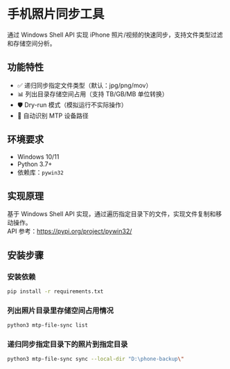 # 手机照片同步工具

通过 Windows Shell API 实现 iPhone 照片/视频的快速同步，支持文件类型过滤和存储空间分析。

## 功能特性
- ✅ 递归同步指定文件类型（默认：jpg/png/mov）
- 📊 列出目录存储空间占用（支持 TB/GB/MB 单位转换）
- 🛡️ Dry-run 模式（模拟运行不实际操作）
- 📂 自动识别 MTP 设备路径

## 环境要求
- Windows 10/11
- Python 3.7+
- 依赖库：`pywin32`

## 实现原理
基于 Windows Shell API 实现，通过遍历指定目录下的文件，实现文件复制和移动操作。  
API 参考：https://pypi.org/project/pywin32/

## 安装步骤
### 安装依赖
```bash
pip install -r requirements.txt
```
### 列出照片目录里存储空间占用情况
```bash
python3 mtp-file-sync list
```
### 递归同步指定目录下的照片到指定目录
```bash
python3 mtp-file-sync sync --local-dir "D:\phone-backup\"
```

